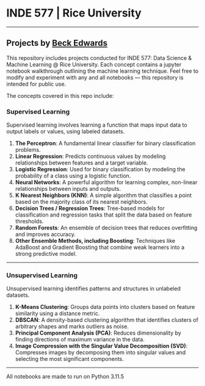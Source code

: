 # INDE 577 | Rice University

---
Projects by [Beck Edwards](www.beckedwards.com)
---

This repository includes projects conducted for INDE 577: Data Science & Machine Learning @ Rice University. Each concept contains a jupyter notebook walkthrough outlining the machine learning technique. Feel free to modify and experiment with any and all notebooks — this repository is intended for public use. 

The concepts covered in this repo include:

### **Supervised Learning**
Supervised learning involves learning a function that maps input data to output labels or values, using labeled datasets.

1. **The Perceptron**: A fundamental linear classifier for binary classification problems.
2. **Linear Regression**: Predicts continuous values by modeling relationships between features and a target variable.
3. **Logistic Regression**: Used for binary classification by modeling the probability of a class using a logistic function.
4. **Neural Networks**: A powerful algorithm for learning complex, non-linear relationships between inputs and outputs.
5. **K Nearest Neighbors (KNN)**: A simple algorithm that classifies a point based on the majority class of its nearest neighbors.
6. **Decision Trees / Regression Trees**: Tree-based models for classification and regression tasks that split the data based on feature thresholds.
7. **Random Forests**: An ensemble of decision trees that reduces overfitting and improves accuracy.
8. **Other Ensemble Methods, including Boosting**: Techniques like AdaBoost and Gradient Boosting that combine weak learners into a strong predictive model.

---

### **Unsupervised Learning**
Unsupervised learning identifies patterns and structures in unlabeled datasets.

1. **K-Means Clustering**: Groups data points into clusters based on feature similarity using a distance metric.
2. **DBSCAN**: A density-based clustering algorithm that identifies clusters of arbitrary shapes and marks outliers as noise.
3. **Principal Component Analysis (PCA)**: Reduces dimensionality by finding directions of maximum variance in the data.
4. **Image Compression with the Singular Value Decomposition (SVD)**: Compresses images by decomposing them into singular values and selecting the most significant components.

---

All notebooks are made to run on Python 3.11.5
